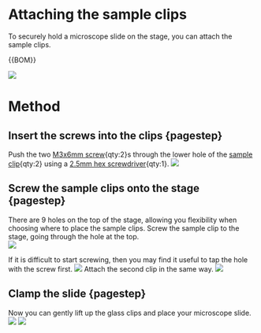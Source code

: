 # Attaching the sample clips

To securely hold a microscope slide on the stage, you can attach the sample clips.

{{BOM}}

[sample clip]: ../models/sample_clips.stl "{cat: 3DPrinted, note: Both sample clips are in the one file.}"
[M3x6mm screw]: "{cat:part}"

![](../images/attaching_the_sample_clips/parts.jpg)

[2.5mm hex screwdriver]: "{cat:tool}"

# Method

## Insert the screws into the clips {pagestep}

Push the two [M3x6mm screw]{qty:2}s through the lower hole of the [sample clip]{qty:2} using a [2.5mm hex screwdriver]{qty:1}.
![](../images/attaching_the_sample_clips/insert_screws_into_clips.jpg)

## Screw the sample clips onto the stage {pagestep}

There are 9 holes on the top of the stage, allowing you flexibility when choosing where to place the sample clips. Screw the sample clip to the stage, going through the hole at the top.  
![](../images/attaching_the_sample_clips/screwing_clips.jpg)

If it is difficult to start screwing, then you may find it useful to tap the hole with the screw first.
![](../images/attaching_the_sample_clips/tapping_holes.jpg)
Attach the second clip in the same way.
![](../images/attaching_the_sample_clips/sample_clips_all.jpg)

## Clamp the slide {pagestep}

Now you can gently lift up the glass clips and place your microscope slide.
![](../images/attaching_the_sample_clips/sample_clip_slide_top.jpg)
![](../images/attaching_the_sample_clips/sample_clip_slide_profile.jpg)

